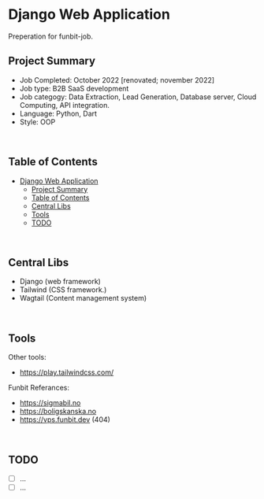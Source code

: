 Django Web Application
===============
Preperation for funbit-job.


Project Summary
---------------
- Job Completed: October 2022 [renovated; november 2022]
- Job type: B2B SaaS development
- Job categogy: Data Extraction, Lead Generation, Database server, Cloud Computing, API integration. 
- Language: Python, Dart
- Style: OOP

<br>

Table of Contents
---------------
- [Django Web Application](#django-web-application)
  - [Project Summary](#project-summary)
  - [Table of Contents](#table-of-contents)
  - [Central Libs](#central-libs)
  - [Tools](#tools)
  - [TODO](#todo)

<br>

Central Libs
---------------
- Django			(web framework)
- Tailwind		(CSS framework.)
- Wagtail			(Content management system)
  
<br>

Tools
---------------
Other tools:
- https://play.tailwindcss.com/
  
Funbit Referances:
- https://sigmabil.no
- https://boligskanska.no
- https://vps.funbit.dev (404)

<br>


TODO
---------------
- [ ] ...
- [ ] ...

<br><br>